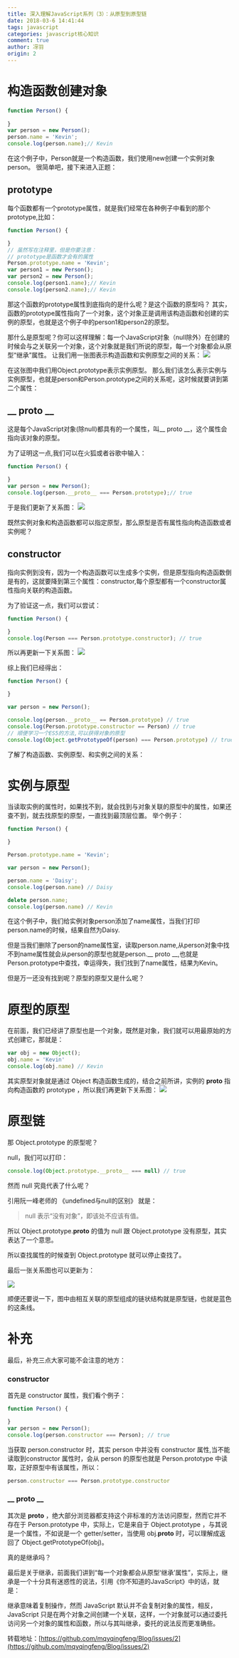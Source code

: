 ```yaml
---
title: 深入理解JavaScript系列（3）：从原型到原型链
date: 2018-03-6 14:41:44
tags: javascript
categories: javascript核心知识
comment: true
author: 冴羽
origin: 2
---
```

# 构造函数创建对象
```javascript
function Person() {
  
}
var person = new Person();
person.name = 'Kevin';
console.log(person.name);// Kevin
```
在这个例子中，Person就是一个构造函数，我们使用new创建一个实例对象person。
很简单吧，接下来进入正题：
## prototype
每个函数都有一个prototype属性，就是我们经常在各种例子中看到的那个prototype,比如：

```javascript
function Person() {

}
// 虽然写在注释里，但是你要注意：
// prototype是函数才会有的属性
Person.prototype.name = 'Kevin';
var person1 = new Person();
var person2 = new Person();
console.log(person1.name);// Kevin
console.log(person2.name);// Kevin
```
那这个函数的prototype属性到底指向的是什么呢？是这个函数的原型吗？
其实，函数的prototype属性指向了一个对象，这个对象正是调用该构造函数和创建的实例的原型，也就是这个例子中的person1和person2的原型。

那什么是原型呢？你可以这样理解：每一个JavaScript对象（null除外）在创建的时候会与之关联另一个对象，这个对象就是我们所说的原型，每一个对象都会从原型“继承”属性。
让我们用一张图表示构造函数和实例原型之间的关系：
![](http://cdn.rnode.me/images/20180306/prototype1.png)

在这张图中我们用Object.prototype表示实例原型。
那么我们该怎么表示实例与实例原型，也就是person和Person.prototype之间的关系呢，这时候就要讲到第二个属性：

##  __ proto __

这是每个JavaScript对象(除null)都具有的一个属性，叫__ proto __，这个属性会指向该对象的原型。

为了证明这一点,我们可以在火狐或者谷歌中输入：
```javascript
function Person() {
  
}
var person = new Person();
console.log(person.__proto__ === Person.prototype);// true
```
于是我们更新了关系图：
![](http://cdn.rnode.me/images/201800306/prototype2.png)

既然实例对象和构造函数都可以指定原型，那么原型是否有属性指向构造函数或者实例呢？

## constructor
指向实例到没有，因为一个构造函数可以生成多个实例，但是原型指向构造函数倒是有的，这就要降到第三个属性：constructor,每个原型都有一个constructor属性指向关联的构造函数。

为了验证这一点，我们可以尝试：
```javascript
function Person() {

}
console.log(Person === Person.prototype.constructor); // true
```
所以再更新一下关系图：
![](http://cdn.rnode.me/images/20180306/prototype3.png)

综上我们已经得出：
```javascript
function Person() {

}

var person = new Person();

console.log(person.__proto__ == Person.prototype) // true
console.log(Person.prototype.constructor == Person) // true
// 顺便学习一个ES5的方法,可以获得对象的原型
console.log(Object.getPrototypeOf(person) === Person.prototype) // true
```
了解了构造函数、实例原型、和实例之间的关系：
# 实例与原型

当读取实例的属性时，如果找不到，就会找到与对象关联的原型中的属性，如果还查不到，就去找原型的原型，一直找到最顶层位置。
举个例子：
```javascript
function Person() {

}

Person.prototype.name = 'Kevin';

var person = new Person();

person.name = 'Daisy';
console.log(person.name) // Daisy

delete person.name;
console.log(person.name) // Kevin
```
在这个例子中，我们给实例对象person添加了name属性，当我们打印person.name的时候，结果自然为Daisy.

但是当我们删除了person的name属性室，读取person.name,从person对象中找不到name属性就会从person的原型也就是person.__ proto __,也就是Person.prototype中查找，幸运得失，我们找到了name属性，结果为Kevin。

但是万一还没有找到呢？原型的原型又是什么呢？

# 原型的原型

在前面，我们已经讲了原型也是一个对象，既然是对象，我们就可以用最原始的方式创建它，那就是：

```javascript
var obj = new Object();
obj.name = 'Kevin'
console.log(obj.name) // Kevin
```
其实原型对象就是通过 Object 构造函数生成的，结合之前所讲，实例的 __proto__ 指向构造函数的 prototype ，所以我们再更新下关系图：
![](http://cdn.rnode.me/images/20180307/prototype4.png)

# 原型链
那 Object.prototype 的原型呢？

null，我们可以打印：

```javascript
console.log(Object.prototype.__proto__ === null) // true
```
然而 null 究竟代表了什么呢？

引用阮一峰老师的 《undefined与null的区别》 就是：
> null 表示“没有对象”，即该处不应该有值。

所以 Object.prototype.__proto__ 的值为 null 跟 Object.prototype 没有原型，其实表达了一个意思。

所以查找属性的时候查到 Object.prototype 就可以停止查找了。

最后一张关系图也可以更新为：

![](http://cdn.rnode.me/images/20180307/prototype5.png)

顺便还要说一下，图中由相互关联的原型组成的链状结构就是原型链，也就是蓝色的这条线。

# 补充

最后，补充三点大家可能不会注意的地方：

### constructor

首先是 constructor 属性，我们看个例子：

```javascript
function Person() {

}
var person = new Person();
console.log(person.constructor === Person); // true
```

当获取 person.constructor 时，其实 person 中并没有 constructor 属性,当不能读取到constructor 属性时，会从 person 的原型也就是 Person.prototype 中读取，正好原型中有该属性，所以：

```javascript
person.constructor === Person.prototype.constructor
```

### __ proto __

其次是 __proto__ ，绝大部分浏览器都支持这个非标准的方法访问原型，然而它并不存在于 Person.prototype 中，实际上，它是来自于 Object.prototype ，与其说是一个属性，不如说是一个 getter/setter，当使用 obj.__proto__ 时，可以理解成返回了 Object.getPrototypeOf(obj)。

真的是继承吗？

最后是关于继承，前面我们讲到“每一个对象都会从原型‘继承’属性”，实际上，继承是一个十分具有迷惑性的说法，引用《你不知道的JavaScript》中的话，就是：

继承意味着复制操作，然而 JavaScript 默认并不会复制对象的属性，相反，JavaScript 只是在两个对象之间创建一个关联，这样，一个对象就可以通过委托访问另一个对象的属性和函数，所以与其叫继承，委托的说法反而更准确些。

转载地址：[https://github.com/mqyqingfeng/Blog/issues/2](https://github.com/mqyqingfeng/Blog/issues/2)
